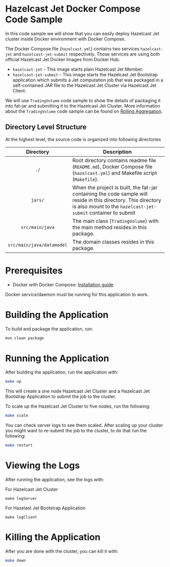 # Hazelcast Jet Docker Compose Code Sample

In this code sample we will show that you can easily deploy Hazelcast Jet cluster inside Docker environment with Docker Compose.

The Docker Compose file (`hazelcast.yml`) contains two services `hazelcast-jet` and `hazelcast-jet-submit` respectively. Those services are using both official Hazelcast Jet Docker Images from Docker Hub.

- `hazelcast-jet` - This image starts plain Hazelcast Jet Member.
- `hazelcast-jet-submit` - This image starts the Hazelcast Jet Bootstrap application which submits a Jet computation job that was packaged in a self-contained JAR file to the Hazelcast Jet Cluster via Hazelcast Jet Client.

We will use `TradingVolume` code sample to show the details of packaging it into fat-jar and submitting it to the Hazelcast Jet Cluster. More information about the `TradingVolume` code sample can be found on [Rolling Aggregation](../../rolling-aggregation/src/main/java/TradingVolume.java).

## Directory Level Structure
At the highest level, the source code is organized into following directories

|         Directory         | Description                                                                                                                                                                     |
|:-------------------------:|---------------------------------------------------------------------------------------------------------------------------------------------------------------------------------|
|            `./`           | Root directory contains readme file (`README.md`), Docker Compose file (`hazelcast.yml`) and Makefile script (`Makefile`).                                     |
|          `jars/`          | When the project is built, the fat-jar containing the code sample will reside in this directory. This directory is also mount to the `hazelcast-jet-submit` container to submit |
|      `src/main/java`      | The main class (`TradingVolume`) with the main method resides in this package.                                                                                                        |
| `src/main/java/datamodel` | The domain classes resides in this package.                                                                                                                               |


# Prerequisites

- Docker with Docker Compose: [Installation guide](https://docs.docker.com/install/)

Docker service/daemon must be running for this application to work.


# Building the Application

To build and package the application, run:

```bash
mvn clean package
```

# Running the Application

After building the application, run the application with:

```bash
make up
```

This will create a one node Hazelcast Jet Cluster and a Hazelcast Jet Bootstrap Application to submit the job to the cluster.

To scale up the Hazelcast Jet Cluster to five nodes, run the following:

```bash
make scale
```

You can check server logs to see them scaled. After scaling up your cluster you might want to re-submit the job to the cluster, to do that run the following:

```bash
make restart
```

# Viewing the Logs

After running the application, see the logs with:

For Hazelcast Jet Cluster

```
make logServer
```

For Hazelast Jet Bootstrap Application

```
make logClient
```

# Killing the Application

After you are done with the cluster, you can kill it with:

```bash
make down
```





